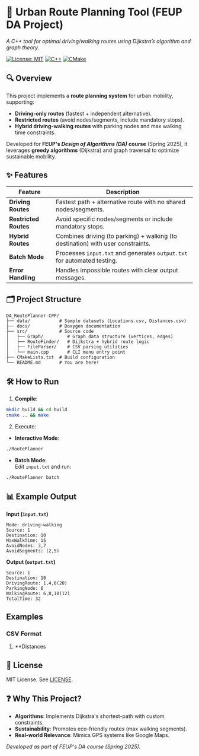 
# 🚗 Urban Route Planning Tool (FEUP DA Project)
*A C++ tool for optimal driving/walking routes using Dijkstra’s algorithm and graph theory.*

[![License: MIT](https://img.shields.io/badge/License-MIT-yellow.svg)](LICENSE)
[![C++](https://img.shields.io/badge/C++-17-blue.svg)]()
[![CMake](https://img.shields.io/badge/CMake-3.10+-green.svg)]()

## 🔍 Overview
This project implements a **route planning system** for urban mobility, supporting:
- **Driving-only routes** (fastest + independent alternative).
- **Restricted routes** (avoid nodes/segments, include mandatory stops).
- **Hybrid driving-walking routes** with parking nodes and max walking time constraints.

Developed for **FEUP's *Design of Algorithms (DA)* course** (Spring 2025), it leverages **greedy algorithms** (Dijkstra) and graph traversal to optimize sustainable mobility.

## ✨ Features

| **Feature**              | **Description**                                                                 |
|--------------------------|----------------------------------------------------------------------------------|
| **Driving Routes**       | Fastest path + alternative route with no shared nodes/segments.                |
| **Restricted Routes**    | Avoid specific nodes/segments or include mandatory stops.                      |
| **Hybrid Routes**        | Combines driving (to parking) + walking (to destination) with user constraints.|
| **Batch Mode**           | Processes `input.txt` and generates `output.txt` for automated testing.        |
| **Error Handling**       | Handles impossible routes with clear output messages.                          |

## 🗂 Project Structure

```
DA_RoutePlanner-CPP/
├── data/           # Sample datasets (Locations.csv, Distances.csv)
├── docs/           # Doxygen documentation
├── src/            # Source code
│   ├── Graph/         # Graph data structure (vertices, edges)
│   ├── RouteFinder/   # Dijkstra + hybrid route logic
│   ├── FileParser/    # CSV parsing utilities
│   └── main.cpp       # CLI menu entry point
├── CMakeLists.txt  # Build configuration
└── README.md       # You are here!
```

## 🛠️ How to Run

1. **Compile**:

```bash
mkdir build && cd build
cmake .. && make
```

2. Execute:

- **Interactive Mode**:

```bash
./RoutePlanner
```

- **Batch Mode**:  
Edit `input.txt` and run:

```bash
./RoutePlanner batch
```

## 📊 Example Output

**Input (`input.txt`)**
```plaintext
Mode: driving-walking
Source: 1
Destination: 10
MaxWalkTime: 15
AvoidNodes: 3,7
AvoidSegments: (2,5)
```

**Output (`output.txt`)**
```plaintext
Source: 1
Destination: 10
DrivingRoute: 1,4,6(20)
ParkingNode: 6
WalkingRoute: 6,8,10(12)
TotalTime: 32
```

## Examples

### CSV Format

1. **Distances
## 📄 License

MIT License. See [LICENSE](LICENSE).

## ❓ Why This Project?

- **Algorithms**: Implements Dijkstra's shortest-path with custom constraints.
- **Sustainability**: Promotes eco-friendly routes (max walking segments).
- **Real-world Relevance**: Mimics GPS systems like Google Maps.

*Developed as part of FEUP's DA course (Spring 2025).*

